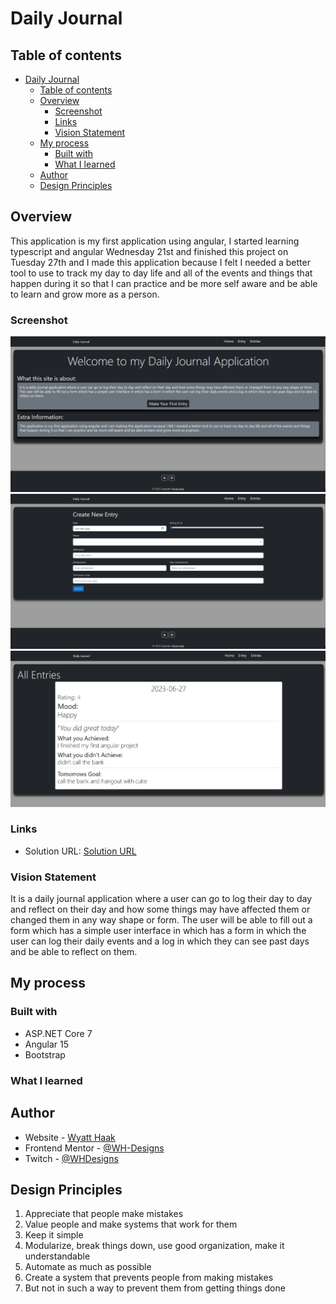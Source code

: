 # Daily Journal


## Table of contents

- [Daily Journal](#daily-journal)
  - [Table of contents](#table-of-contents)
  - [Overview](#overview)
    - [Screenshot](#screenshot)
    - [Links](#links)
    - [Vision Statement](#vision-statement)
  - [My process](#my-process)
    - [Built with](#built-with)
    - [What I learned](#what-i-learned)
  - [Author](#author)
  - [Design Principles](#design-principles)

## Overview
This application is my first application using angular, I started learning typescript and angular Wednesday 21st and finished this project on Tuesday 27th and I made this application because I felt I needed a better tool to use to track my
day to day life and all of the events and things that happen during it so that I can practice and be more self aware and be able to learn and grow more as a person.
### Screenshot

![Final Solution](/assets/images/Main%20Page%20Screenshot.png)
![Final Solution](/assets/images/Create%20An%20Entry%20Page%20Screenshot.png)
![Final Solution](/assets/images/Entries%20Page%20Screenshot.png)

### Links

- Solution URL: [Solution URL](https://github.com/WH-Designs/Daily-Journal)

### Vision Statement
It is a daily journal application where a user can go to log their day to day and reflect on their day and 
how some things may have affected them or changed them in any way shape or form. The user will be able to fill
out a form which has a simple user interface in which has a form in which the user can log their daily events and
a log in which they can see past days and be able to reflect on them. 

## My process

### Built with

- ASP.NET Core 7
- Angular 15
- Bootstrap

### What I learned


## Author

- Website - [Wyatt Haak](https://wh-designs.github.io/)
- Frontend Mentor - [@WH-Designs](https://www.frontendmentor.io/profile/WH-Designs)
- Twitch - [@WHDesigns](https://www.twitch.tv/whdesigns)

## Design Principles

1. Appreciate that people make mistakes
2. Value people and make systems that work for them
3. Keep it simple
4. Modularize, break things down, use good organization, make it understandable
5. Automate as much as possible
6. Create a system that prevents people from making mistakes
7. But not in such a way to prevent them from getting things done

